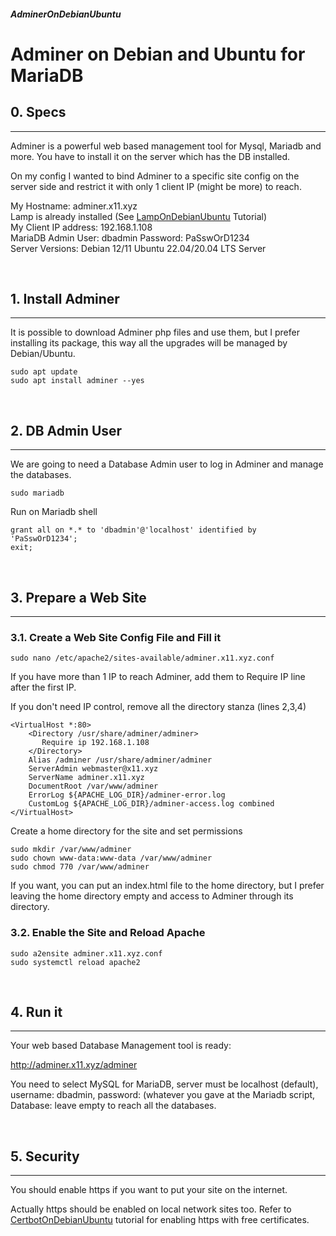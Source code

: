 ##### AdminerOnDebianUbuntu 
# Adminer on Debian and Ubuntu for MariaDB 

## 0. Specs
---
Adminer is a powerful web based management tool for Mysql, Mariadb and  more. You have to install it on the server which has the DB installed.

On my config I wanted to bind Adminer to a specific site config on the  server side and restrict it with only 1 client IP (might be more) to  reach.

My Hostname: adminer.x11.xyz  
Lamp is already installed (See [LampOnDebianUbuntu](LampOnDebianUbuntu.html) Tutorial)  
My Client IP address: 192.168.1.108  
MariaDB Admin User: dbadmin   Password: PaSswOrD1234  
Server Versions: Debian 12/11 Ubuntu 22.04/20.04 LTS Server

<br>

## 1. Install Adminer
---
It is possible to download Adminer php files and use them, but I prefer  installing its package, this way all the upgrades will be managed by  Debian/Ubuntu.

```
sudo apt update
sudo apt install adminer --yes
```

<br>

## 2. DB Admin User
---
We are going to need a Database Admin user to log in Adminer and manage  the databases.

```
sudo mariadb
```

Run on Mariadb shell

```
grant all on *.* to 'dbadmin'@'localhost' identified by 'PaSswOrD1234';
exit;
```

<br>

## 3. Prepare a Web Site
---
### 3.1. Create a Web Site Config File and Fill it
```
sudo nano /etc/apache2/sites-available/adminer.x11.xyz.conf
```

If you have more than 1 IP to reach Adminer, add them to Require IP line  after the first IP.

If you don't need IP control, remove all the directory stanza (lines 2,3,4)

```
<VirtualHost *:80>
    <Directory /usr/share/adminer/adminer>
       Require ip 192.168.1.108
    </Directory>   
    Alias /adminer /usr/share/adminer/adminer
    ServerAdmin webmaster@x11.xyz	
    ServerName adminer.x11.xyz
    DocumentRoot /var/www/adminer
    ErrorLog ${APACHE_LOG_DIR}/adminer-error.log
    CustomLog ${APACHE_LOG_DIR}/adminer-access.log combined
</VirtualHost>
```

Create a home directory for the site and set permissions

```
sudo mkdir /var/www/adminer
sudo chown www-data:www-data /var/www/adminer
sudo chmod 770 /var/www/adminer
```

If you want, you can put an index.html file to the home directory, but I  prefer leaving the home directory empty and access to Adminer through its  directory.

### 3.2. Enable the Site and Reload Apache
```
sudo a2ensite adminer.x11.xyz.conf
sudo systemctl reload apache2
```

<br>

## 4. Run it
---
Your web based Database Management tool is ready:

<http://adminer.x11.xyz/adminer>

You need to select MySQL for MariaDB, server must be localhost (default), username: dbadmin, password: (whatever you gave at the Mariadb script, Database: leave empty to reach all the databases.

<br>

## 5. Security
---
You should enable https if you want to put your site on the internet. 

Actually https should be enabled on local network sites too. Refer to  [CertbotOnDebianUbuntu](CertbotOnDebianUbuntu.html) tutorial for enabling https with free certificates.
